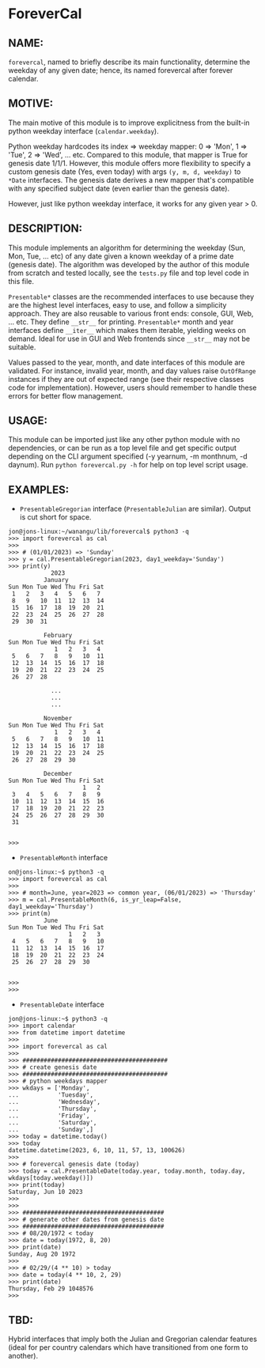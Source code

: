 # ForeverCal


NAME:
-----

```forevercal```, named to briefly describe its main functionality, determine the weekday of any given date; hence, its named forevercal after forever calendar.


MOTIVE:
-------

The main motive of this module is to improve explicitness from the built-in python weekday interface (```calendar.weekday```). 

Python weekday hardcodes its index => weekday mapper: 0 => 'Mon', 1 => 'Tue', 2 => 'Wed', ... etc. Compared to this module, that mapper is True for genesis date 1/1/1. However, this module offers more flexibility to specify a custom genesis date (Yes, even today) with args ```(y, m, d, weekday)``` to ```*Date``` interfaces. The genesis date derives a new mapper that's compatible with any specified subject date (even earlier than the genesis date).

However, just like python weekday interface, it works for any given year > 0.


DESCRIPTION:
------------

This module implements an algorithm for determining the weekday (Sun, Mon, Tue, ... etc) of any date given a known weekday of a prime date (genesis date). The algorithm was developed by the author of this module from scratch and tested locally, see the ```tests.py``` file and top level code in this file.

```Presentable*``` classes are the recommended interfaces to use because they are the highest level interfaces, easy to use, and follow a simplicity approach. They are also reusable to various front ends: console, GUI, Web, ... etc. They define ```__str__``` for printing. ```Presentable*``` month and year interfaces define ```__iter__``` which makes them iterable, yielding weeks on demand. Ideal for use in GUI and Web frontends since ```__str__``` may not be suitable.

Values passed to the year, month, and date interfaces of this module are validated. For instance, invalid year, month, and day values raise ```OutOfRange``` instances if they are out of expected range (see their respective classes code for implementation). However, users should remember to handle these errors for better flow management. 


USAGE:
------

This module can be imported just like any other python module with no dependencies, or can be run as a top level file and get specific output depending on the CLI argument specified (-y yearnum, -m monthnum, -d daynum). Run ```python forevercal.py -h``` for help on top level script usage.

EXAMPLES:
--------
- `PresentableGregorian` interface (`PresentableJulian` are similar). Output is cut short for space.

```
jon@jons-linux:~/wanangu/lib/forevercal$ python3 -q
>>> import forevercal as cal
>>> 
>>> # (01/01/2023) => 'Sunday'
>>> y = cal.PresentableGregorian(2023, day1_weekday='Sunday')
>>> print(y)
            2023
          January
Sun Mon Tue Wed Thu Fri Sat
 1   2   3   4   5   6   7 
 8   9   10  11  12  13  14
 15  16  17  18  19  20  21
 22  23  24  25  26  27  28
 29  30  31                

          February
Sun Mon Tue Wed Thu Fri Sat
             1   2   3   4 
 5   6   7   8   9   10  11
 12  13  14  15  16  17  18
 19  20  21  22  23  24  25
 26  27  28                

            ...
            ...
            ...

          November
Sun Mon Tue Wed Thu Fri Sat
             1   2   3   4 
 5   6   7   8   9   10  11
 12  13  14  15  16  17  18
 19  20  21  22  23  24  25
 26  27  28  29  30        

          December
Sun Mon Tue Wed Thu Fri Sat
                     1   2 
 3   4   5   6   7   8   9 
 10  11  12  13  14  15  16
 17  18  19  20  21  22  23
 24  25  26  27  28  29  30
 31                        


>>> 
```


- `PresentableMonth` interface

```
on@jons-linux:~$ python3 -q
>>> import forevercal as cal
>>> 
>>> # month=June, year=2023 => common year, (06/01/2023) => 'Thursday'
>>> m = cal.PresentableMonth(6, is_yr_leap=False, day1_weekday='Thursday')
>>> print(m)
          June 
Sun Mon Tue Wed Thu Fri Sat
                 1   2   3 
 4   5   6   7   8   9   10
 11  12  13  14  15  16  17
 18  19  20  21  22  23  24
 25  26  27  28  29  30    


>>> 
>>> 
```

- `PresentableDate` interface

```
jon@jons-linux:~$ python3 -q
>>> import calendar
>>> from datetime import datetime
>>> 
>>> import forevercal as cal
>>> 
>>> #########################################
>>> # create genesis date
>>> #########################################
>>> # python weekdays mapper
>>> wkdays = ['Monday',
...           'Tuesday',
...           'Wednesday',
...           'Thursday',
...           'Friday',
...           'Saturday',
...           'Sunday',]
>>> today = datetime.today()
>>> today
datetime.datetime(2023, 6, 10, 11, 57, 13, 100626)
>>> 
>>> # forevercal genesis date (today)
>>> today = cal.PresentableDate(today.year, today.month, today.day, wkdays[today.weekday()])
>>> print(today)
Saturday, Jun 10 2023
>>> 
>>>
>>> ########################################
>>> # generate other dates from genesis date
>>> ########################################
>>> # 08/20/1972 < today
>>> date = today(1972, 8, 20)
>>> print(date)
Sunday, Aug 20 1972
>>> 
>>> # 02/29/(4 ** 10) > today 
>>> date = today(4 ** 10, 2, 29)
>>> print(date)
Thursday, Feb 29 1048576
>>> 
```

TBD:
----

Hybrid interfaces that imply both the Julian and Gregorian calendar features (ideal for per country calendars which have transitioned from one form to another).
